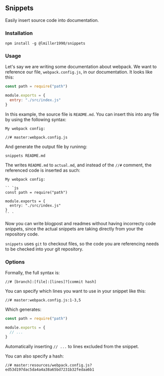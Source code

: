 ## Snippets

Easily insert source code into documentation.

### Installation

```
npm install -g @lmiller1990/snippets
```

### Usage

Let's say we are writing some documentation about webpack. We want to reference our file, `webpack.config.js`, in our documentation. It looks like this:

```js
const path = require("path")

module.exports = {
  entry: "./src/index.js"
}
```

In this example, the source file is `README.md`. You can insert this into any file by using the following syntax:

```
My webpack config:

//# master:webpack.config.js
```

And generate the output file by runinng:

```
snippets README.md
```

The writes `README.md` to `actual.md`, and instead of the `//#` comment, the referenced code is inserted as such:

```
My webpack config:

`` `js
const path = require("path")

module.exports = {
  entry: "./src/index.js"
}
`` `
```

Now you can write blogpost and readmes without having incorrecty code snippets, since the actual snippets are taking directly from your the repository code. 

`snippets` uses `git` to checkout files, so the code you are referencing needs to be checked into your git repository.

### Options

Formally, the full syntax is:

```
//# [branch]:[file]:[lines]?[commit hash]
```

You can specify which lines you want to use in your snippet like this:

```
//# master:webpack.config.js:1-3,5
```

Which generates:

```js
const path = require("path")

module.exports = {
  // ...
}
```

Automatically inserting `// ...` to lines excluded from the snippet.

You can also specify a hash:

```
//# master:resources/webpack.config.js?ed53d197dac5da4a4a38a65bd7231b32fedaa6b1
```
